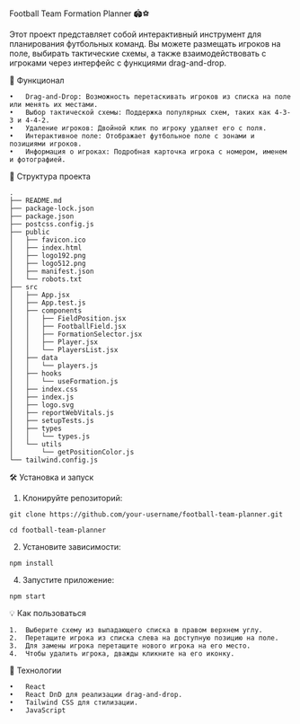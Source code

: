 Football Team Formation Planner 🏟️⚽

Этот проект представляет собой интерактивный инструмент для планирования футбольных команд. Вы можете размещать игроков на поле, выбирать тактические схемы, а также взаимодействовать с игроками через интерфейс с функциями drag-and-drop.

🚀 Функционал

	•	Drag-and-Drop: Возможность перетаскивать игроков из списка на поле или менять их местами.
	•	Выбор тактической схемы: Поддержка популярных схем, таких как 4-3-3 и 4-4-2.
	•	Удаление игроков: Двойной клик по игроку удаляет его с поля.
	•	Интерактивное поле: Отображает футбольное поле с зонами и позициями игроков.
	•	Информация о игроках: Подробная карточка игрока с номером, именем и фотографией.

📂 Структура проекта
```
.
├── README.md
├── package-lock.json
├── package.json
├── postcss.config.js
├── public
│   ├── favicon.ico
│   ├── index.html
│   ├── logo192.png
│   ├── logo512.png
│   ├── manifest.json
│   └── robots.txt
├── src
│   ├── App.jsx
│   ├── App.test.js
│   ├── components
│   │   ├── FieldPosition.jsx
│   │   ├── FootballField.jsx
│   │   ├── FormationSelector.jsx
│   │   ├── Player.jsx
│   │   └── PlayersList.jsx
│   ├── data
│   │   └── players.js
│   ├── hooks
│   │   └── useFormation.js
│   ├── index.css
│   ├── index.js
│   ├── logo.svg
│   ├── reportWebVitals.js
│   ├── setupTests.js
│   ├── types
│   │   └── types.js
│   └── utils
│       └── getPositionColor.js
└── tailwind.config.js
```

🛠️ Установка и запуск

1. Клонируйте репозиторий:
   
```
git clone https://github.com/your-username/football-team-planner.git

cd football-team-planner
```

2. Установите зависимости:
```
npm install
```

4. Запустите приложение:
```
npm start
```



💡 Как пользоваться

	1.	Выберите схему из выпадающего списка в правом верхнем углу.
	2.	Перетащите игрока из списка слева на доступную позицию на поле.
	3.	Для замены игрока перетащите нового игрока на его место.
	4.	Чтобы удалить игрока, дважды кликните на его иконку.

🔧 Технологии

	•	React
	•	React DnD для реализации drag-and-drop.
	•	Tailwind CSS для стилизации.
	•	JavaScript
